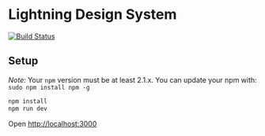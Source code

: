 # Lightning Design System

[![Build Status](https://magnum.travis-ci.com/salesforce-ux/landmark-internal.svg?token=BMXxPFKR5GZuYsqAFsEf&branch=master)](https://magnum.travis-ci.com/salesforce-ux/landmark-internal)

## Setup

_Note:_ Your `npm` version must be at least 2.1.x. You can update your npm with: `sudo npm install npm -g`

```bash
npm install
npm run dev
```

Open [http://localhost:3000](http://localhost:3000)



[yaml]: http://yaml.org/ "YAML Reference"
[sass]: http://http://sass-lang.com/documentation/file.SASS_REFERENCE.html "Sass Reference"
[markdown]: http://daringfireball.net/projects/markdown/syntax "Markdown Reference"
[react]: https://facebook.github.io/react/index.html "React"
[react/classes]: https://facebook.github.io/react/blog/2015/01/27/react-v0.13.0-beta-1.html#es6-classes "React ES6 Classes"
[react/reusable]: https://facebook.github.io/react/docs/reusable-components.html "React ES6 Classes"
[jsx]: https://facebook.github.io/react/docs/jsx-in-depth.html "JSX Reference"
[commonjs]: http://webpack.github.io/docs/commonjs.html "CommonJS"
[es6]: http://babeljs.io/docs/learn-es6/ "ECMAScript 6"
[mocha]: http://mochajs.org/ "Mocha"
[bdd]: http://chaijs.com/api/bdd/ "Chai - BDD"

